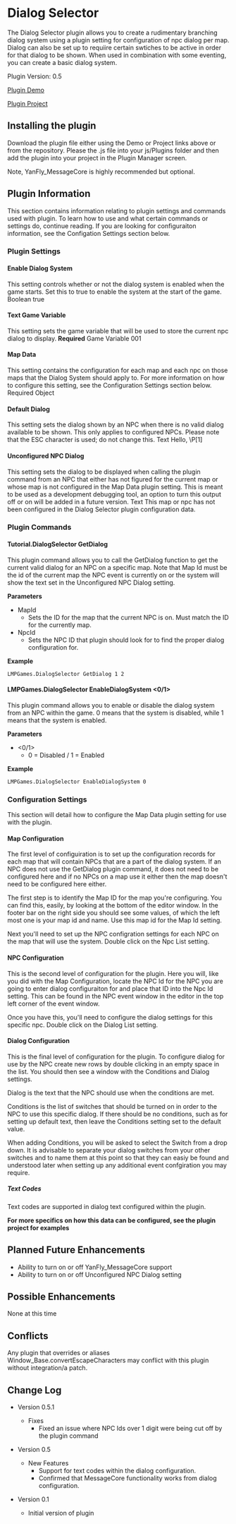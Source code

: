# Dialog Selector

The Dialog Selector plugin allows you to create a rudimentary branching dialog system using a plugin setting for configuration of npc dialog per map.  Dialog can also be set up to requiire certain swtiches to be active in order for that dialog to be shown.  When used in combination with some eventing, you can create a basic dialog system.


Plugin Version: 0.5

[Plugin Demo](http://www.lmpgames.com/plugins/demos/LMPGames_DialogSelector_Demo_V0.5.zip)

[Plugin Project](http://www.lmpgames.com/plugins/projects/LMPGames_DialogSelector_Project_V0.5.zip)


## Installing the plugin
Download the plugin file either using the Demo or Project links above or from the repository.  Please the .js file into your js/Plugins folder and then add the plugin into your project in the Plugin Manager screen.

Note, YanFly_MessageCore is highly recommended but optional.


## Plugin Information
This section contains information relating to plugin settings and commands used with plugin.  To learn how to use and what certain commands or settings do, continue reading.  If you are looking for configuraiton information, see the Configation Settings section below.


### Plugin Settings

#### Enable Dialog System
This setting controls whether or not the dialog system is enabled when the game starts.  Set this to true to enable the system at the start of the game.
Boolean
true


#### Text Game Variable
This setting sets the game variable that will be used to store the current npc dialog to display.
**Required**
Game Variable
001


#### Map Data
This setting contains the configuration for each map and each npc on those maps that the Dialog System should apply to.  For more information on how to configure this setting, see the Configuration Settings section below.
Required
Object


#### Default Dialog
This setting sets the dialog shown by an NPC when there is no valid dialog available to be shown.  This only applies to configured NPCs.  Please note that the ESC character is used; do not change this.
Text
Hello, \P[1]


#### Unconfigured NPC Dialog
This setting sets the dialog to be displayed when calling the plugin command from an NPC that either has not figured for the current map or whose map is not configured in the Map Data plugin setting.  This is meant to be used as a development debugging tool, an option to turn this output off or on will be added in a future version.
Text
This map or npc has not been configured in the Dialog Selector plugin configuration data.



### Plugin Commands
#### Tutorial.DialogSelector GetDialog <MapId> <NpcId>
This plugin command allows you to call the GetDialog function to get the current valid dialog for an NPC on a specific map.  Note that Map Id must be the id of the current map the NPC event is currently on or the system will show the text set in the Unconfigured NPC Dialog setting.

**Parameters**
- MapId
  - Sets the ID for the map that the current NPC is on.  Must match the ID for the currently map.
- NpcId
  - Sets the NPC ID that plugin should look for to find the proper dialog configuration for.

**Example**
```
LMPGames.DialogSelector GetDialog 1 2
```


#### LMPGames.DialogSelector EnableDialogSystem <0/1>
This plugin command allows you to enable or disable the dialog system from an NPC within the game.  0 means that the system is disabled, while 1 means that the system is enabled.

**Parameters**
- <0/1>
  - 0 = Disabled / 1 = Enabled

**Example**
```
LMPGames.DialogSelector EnableDialogSystem 0
```



### Configuration Settings
This section will detail how to configure the Map Data plugin setting for use with the plugin.

#### Map Configuration
The first level of configuiration is to set up the configuration records for each map that will contain NPCs that are a part of the dialog system.  If an NPC does not use the GetDialog plugin command, it does not need to be configured here and if no NPCs on a map use it either then the map doesn't need to be configured here either.

The first step is to identify the Map ID for the map you're configuring.  You can find this, easily, by looking at the bottom of the editor window.  In the footer bar on the right side you should see some values, of which the left most one is your map id and name.  Use this map id for the Map Id setting.

Next you'll need to set up the NPC configration settings for each NPC on the map that will use the system.  Double click on the Npc List setting.


#### NPC Configuration
This is the second level of configuration for the plugin.  Here you will, like you did with the Map Configuration, locate the NPC Id for the NPC you are going to enter dialog configuraiton for and place that ID into the Npc Id setting.  This can be found in the NPC event window in the editor in the top left corner of the event window.

Once you have this, you'll need to configure the dialog settings for this specific npc.  Double click on the Dialog List setting.


#### Dialog Configuration
This is the final level of configuration for the plugin.  To configure dialog for use by the NPC create new rows by double clicking in an empty space in the list.  You should then see a window with the Conditions and Dialog settings.

Dialog is the text that the NPC should use when the conditions are met.

Conditions is the list of switches that should be turned on in order to the NPC to use this specific dialog.  If there should be no conditions, such as for setting up default text, then leave the Conditions setting set to the default value.

When adding Conditions, you will be asked to select the Switch from a drop down.  It is advisable to separate your dialog switches from your other switches and to name them at this point so that they can easiy be found and understood later when setting up any additional event confgiration you may require.

##### Text Codes
Text codes are supported in dialog text configured within the plugin.


**For more specifics on how this data can be configured, see the plugin project for examples**



## Planned Future Enhancements
- Ability to turn on or off YanFly_MessageCore support
- Ability to turn on or off Unconfigured NPC Dialog setting


## Possible Enhancements
None at this time


## Conflicts
Any plugin that overrides or aliases Window_Base.convertEscapeCharacters may conflict with this plugin without integration/a patch.


## Change Log
- Version 0.5.1
  - Fixes
    - Fixed an issue where NPC Ids over 1 digit were being cut off by the plugin command

- Version 0.5
  - New Features
    - Support for text codes within the dialog configuration.
	- Confirmed that MessageCore functionality works from dialog configuration.

- Version 0.1
  - Initial version of plugin



